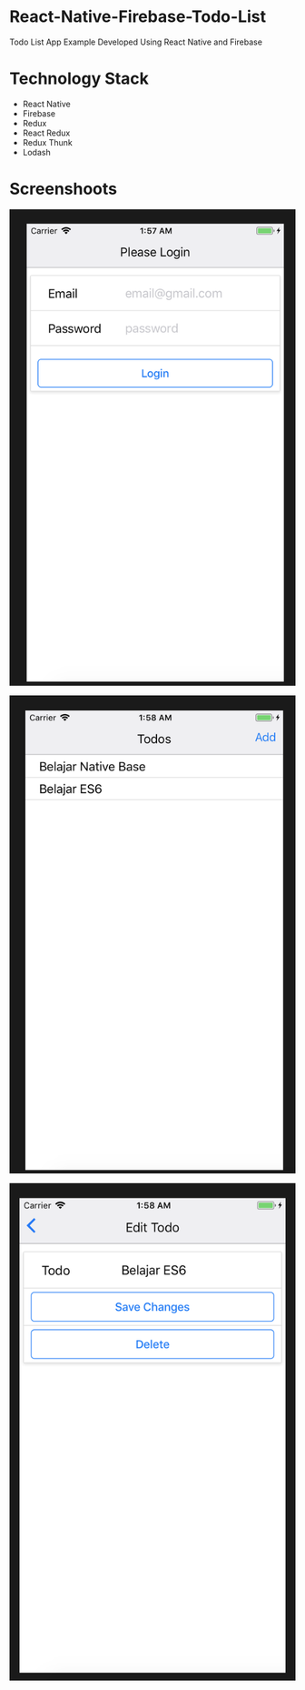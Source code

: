 # React-Native-Firebase-Todo-List
Todo List App Example Developed Using React Native and Firebase


# Technology Stack

- React Native
- Firebase
- Redux
- React Redux
- Redux Thunk
- Lodash

# Screenshoots

![screen1](screenshoots/s1.png)

![screen1](screenshoots/s2.png)

![screen1](screenshoots/s3.png)